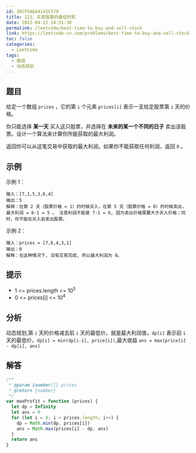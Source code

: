```yaml
---
id: 36CF5A6A4141C579
title: 121、买卖股票的最佳时机
date: 2022-04-22 14:51:30
permalink: /leetcode/best-time-to-buy-and-sell-stock
link: https://leetcode-cn.com/problems/best-time-to-buy-and-sell-stock
toc: false
categories:
  - LeetCode
tags:
  - 数组
  - 动态规划
---
```


<Level type='easy'/>

## 题目

给定一个数组 `prices` ，它的第 `i` 个元素 `prices[i]` 表示一支给定股票第 `i` 天的价格。

你只能选择 **某一天** 买入这只股票，并选择在 **未来的某一个不同的日子** 卖出该股票。设计一个算法来计算你所能获取的最大利润。

返回你可以从这笔交易中获取的最大利润。如果你不能获取任何利润，返回 `0` 。

## 示例

示例 1：

```text
输入：[7,1,5,3,6,4]
输出：5
解释：在第 2 天（股票价格 = 1）的时候买入，在第 5 天（股票价格 = 6）的时候卖出，最大利润 = 6-1 = 5 。 注意利润不能是 7-1 = 6, 因为卖出价格需要大于买入价格；同时，你不能在买入前卖出股票。
```

示例 2：

```text
输入：prices = [7,6,4,3,1]
输出：0
解释：在这种情况下, 没有交易完成, 所以最大利润为 0。
```

## 提示

- 1 <= prices.length <= 10<sup>5</sup>
- 0 <= prices[i] <= 10<sup>4</sup>

## 分析

动态规划,第 `i` 天的价格减去前 `i` 天的最低价，就是最大利润值，`dp[i]` 表示前 `i` 天的最低价，`dp[i] = min(dp[i-1], price[i])`,最大收益 `ans = max(price[i] - dp[i], ans)`

## 解答

```javascript
/**
 * @param {number[]} prices
 * @return {number}
 */
var maxProfit = function (prices) {
  let dp = Infinity
  let ans = 0
  for (let i = 0; i < prices.length; i++) {
    dp = Math.min(dp, prices[i])
    ans = Math.max(prices[i] - dp, ans)
  }
  return ans
}
```
